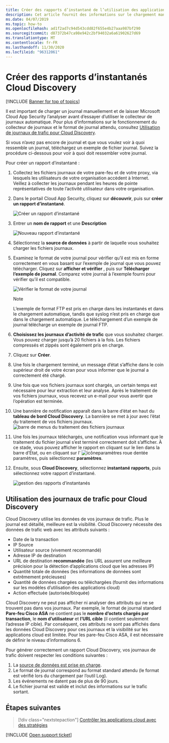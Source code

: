 ```yaml
---
title: Créer des rapports d’instantané de l’utilisation des applications cloud dans Cloud Discovery
description: Cet article fournit des informations sur le chargement manuel de journaux pour créer un rapport d’instantané de vos applications Cloud Discovery.
ms.date: 04/07/2019
ms.topic: how-to
ms.openlocfilehash: ad1f2ad7c94d543cdd82f655e4b27aaa987bf290
ms.sourcegitcommit: d87372b47ca98e942c2bf94032a6a61902627d69
ms.translationtype: MT
ms.contentlocale: fr-FR
ms.lasthandoff: 11/30/2020
ms.locfileid: "96312061"
---
```

# <a name="create-snapshot-cloud-discovery-reports"></a>Créer des rapports d’instantanés Cloud Discovery

[!INCLUDE [Banner for top of topics](includes/banner.md)]

Il est important de charger un journal manuellement et de laisser Microsoft Cloud App Security l’analyser avant d’essayer d’utiliser le collecteur de journaux automatique. Pour plus d’informations sur le fonctionnement du collecteur de journaux et le format de journal attendu, consultez [Utilisation de journaux de trafic pour Cloud Discovery](#log-format).

Si vous n’avez pas encore de journal et que vous voulez voir à quoi ressemble un journal, téléchargez un exemple de fichier journal. Suivez la procédure ci-dessous pour voir à quoi doit ressembler votre journal.

Pour créer un rapport d’instantané :

1. Collectez les fichiers journaux de votre pare-feu et de votre proxy, via lesquels les utilisateurs de votre organisation accèdent à Internet. Veillez à collecter les journaux pendant les heures de pointe représentatives de toute l’activité utilisateur dans votre organisation.

1. Dans le portail Cloud App Security, cliquez sur **découvrir**, puis sur **créer un rapport d’instantané**.

    ![Créer un rapport d’instantané](media/create-new-snapshot-report.png)

1. Entrer un **nom de rapport** et une **Description**

    ![Nouveau rapport d’instantané](media/new-snapshot-report.png)

1. Sélectionnez la **source de données** à partir de laquelle vous souhaitez charger les fichiers journaux.

1. Examinez le format de votre journal pour vérifier qu’il est mis en forme correctement en vous basant sur l’exemple de journal que vous pouvez télécharger. Cliquez sur **afficher et vérifier** , puis sur **Télécharger l’exemple de journal**. Comparez votre journal à l’exemple fourni pour vérifier qu’il est compatible.

    ![Vérifier le format de votre journal](media/cloud-discovery-snapshot-verify.png)

    > [!NOTE]
    > L’exemple de format FTP est pris en charge dans les instantanés et dans le chargement automatique, tandis que syslog n’est pris en charge que dans le chargement automatique. Le téléchargement d’un exemple de journal télécharge un exemple de journal FTP.

1. **Choisissez les journaux d’activité de trafic** que vous souhaitez charger. Vous pouvez charger jusqu’à 20 fichiers à la fois. Les fichiers compressés et zippés sont également pris en charge.

1. Cliquez sur **Créer**.

1. Une fois le chargement terminé, un message d’état s’affiche dans le coin supérieur droit de votre écran pour vous informer que le journal a correctement été chargé.

1. Une fois que vos fichiers journaux sont chargés, un certain temps est nécessaire pour leur extraction et leur analyse.
    Après le traitement de vos fichiers journaux, vous recevez un e-mail pour vous avertir que l’opération est terminée.

1. Une bannière de notification apparaît dans la barre d’état en haut du **tableau de bord Cloud Discovery**. La bannière se met à jour avec l’état du traitement de vos fichiers journaux.
    ![barre de menus du traitement des fichiers journaux](media/processing-log-file-menu-bar.png)

1. Une fois les journaux téléchargés, une notification vous informant que le traitement du fichier journal s’est terminé correctement doit s’afficher. À ce stade, vous pouvez afficher le rapport en cliquant sur le lien dans la barre d’État, ou en cliquant sur l' ![icône](media/settings-icon.png "Icône des paramètres")paramètres roue dentée paramètres, puis sélectionnez **paramètres**.

1. Ensuite, sous **Cloud Discovery**, sélectionnez **instantané rapports**, puis sélectionnez votre rapport d’instantané.

    ![gestion des rapports d’instantanés](media/snapshot-report-managment.png)

## <a name="using-traffic-logs-for-cloud-discovery"></a>Utilisation des journaux de trafic pour Cloud Discovery <a name="log-format"></a>

Cloud Discovery utilise les données de vos journaux de trafic. Plus le journal est détaillé, meilleure est la visibilité. Cloud Discovery nécessite des données de trafic web avec les attributs suivants :

- Date de la transaction
- IP Source
- Utilisateur source (vivement recommandé)
- Adresse IP de destination
- URL de destination **recommandée** (les URL assurent une meilleure précision pour la détection d’applications cloud que les adresses IP)
- Quantité totale de données (les informations de données sont extrêmement précieuses)
- Quantité de données chargées ou téléchargées (fournit des informations sur les modèles d’utilisation des applications cloud)
- Action effectuée (autorisée/bloquée)

Cloud Discovery ne peut pas afficher ni analyser des attributs qui ne se trouvent pas dans vos journaux.
Par exemple, le format de journal standard **Pare-feu Cisco ASA** ne contient pas le **nombre d’octets chargés par transaction**, le **nom d’utilisateur** et **l’URL cible** (il contient seulement l’adresse IP cible).
Par conséquent, ces attributs ne sont pas affichés dans les données Cloud Discovery pour ces journaux et la visibilité sur les applications cloud est limitée. Pour les pare-feu Cisco ASA, il est nécessaire de définir le niveau d’informations 6.

Pour générer correctement un rapport Cloud Discovery, vos journaux de trafic doivent respecter les conditions suivantes :

1. La [source de données est prise en charge](set-up-cloud-discovery.md#supported-firewalls-and-proxies).
2. Le format de journal correspond au format standard attendu (le format est vérifié lors du chargement par l’outil Log).
3. Les événements ne datent pas de plus de 90 jours.
4. Le fichier journal est valide et inclut des informations sur le trafic sortant.

## <a name="next-steps"></a>Étapes suivantes

> [!div class="nextstepaction"]
> [Contrôler les applications cloud avec des stratégies](control-cloud-apps-with-policies.md)

[!INCLUDE [Open support ticket](includes/support.md)]
